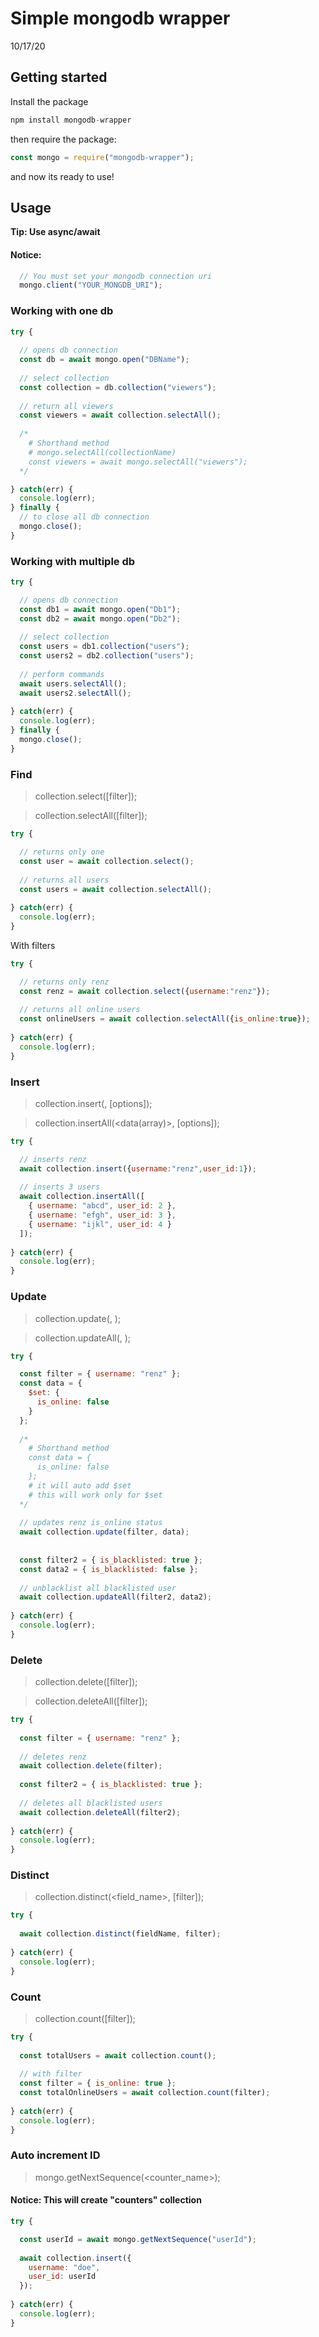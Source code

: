 # Simple mongodb wrapper
10/17/20

## Getting started
Install the package
```js
npm install mongodb-wrapper
```
then require the package:
```js
const mongo = require("mongodb-wrapper");
```
and now its ready to use!

## Usage

**Tip: Use async/await**

#### Notice:
```js
  // You must set your mongodb connection uri
  mongo.client("YOUR_MONGDB_URI");
```

### Working with one db
```js
try {
  
  // opens db connection
  const db = await mongo.open("DBName");
  
  // select collection
  const collection = db.collection("viewers");
  
  // return all viewers
  const viewers = await collection.selectAll();
  
  /*
    # Shorthand method
    # mongo.selectAll(collectionName)
    const viewers = await mongo.selectAll("viewers");
  */

} catch(err) {
  console.log(err);
} finally {
  // to close all db connection
  mongo.close();
}
```

### Working with multiple db
```js
try {

  // opens db connection
  const db1 = await mongo.open("Db1");
  const db2 = await mongo.open("Db2");
  
  // select collection
  const users = db1.collection("users");
  const users2 = db2.collection("users");
  
  // perform commands
  await users.selectAll();
  await users2.selectAll();
  
} catch(err) {
  console.log(err);
} finally {
  mongo.close();
}
```


### Find
> collection.select([filter]);

> collection.selectAll([filter]);

```js
try {

  // returns only one
  const user = await collection.select();
  
  // returns all users
  const users = await collection.selectAll();
  
} catch(err) {
  console.log(err);
}
```
With filters
```js
try {

  // returns only renz
  const renz = await collection.select({username:"renz"});
  
  // returns all online users
  const onlineUsers = await collection.selectAll({is_online:true});
  
} catch(err) {
  console.log(err);
}
```


### Insert
> collection.insert(<data>, [options]);

> collection.insertAll(<data(array)>, [options]);

```js
try {

  // inserts renz
  await collection.insert({username:"renz",user_id:1});
  
  // inserts 3 users
  await collection.insertAll([
    { username: "abcd", user_id: 2 },
    { username: "efgh", user_id: 3 },
    { username: "ijkl", user_id: 4 }
  ]);
  
} catch(err) {
  console.log(err);
}
```


### Update
> collection.update(<filter>, <data>);

> collection.updateAll(<filter>, <data>);

```js
try {

  const filter = { username: "renz" };
  const data = { 
    $set: {
      is_online: false
    }
  };
  
  /*
    # Shorthand method
    const data = { 
      is_online: false
    };
    # it will auto add $set
    # this will work only for $set
  */
  
  // updates renz is_online status
  await collection.update(filter, data);
  
  
  const filter2 = { is_blacklisted: true };
  const data2 = { is_blacklisted: false };
  
  // unblacklist all blacklisted user
  await collection.updateAll(filter2, data2);
  
} catch(err) {
  console.log(err);
}
```


### Delete
> collection.delete([filter]);

> collection.deleteAll([filter]);

```js
try {
  
  const filter = { username: "renz" };
  
  // deletes renz
  await collection.delete(filter);
  
  const filter2 = { is_blacklisted: true };
  
  // deletes all blacklisted users
  await collection.deleteAll(filter2);
  
} catch(err) {
  console.log(err);
}
```

### Distinct
> collection.distinct(<field_name>, [filter]);

```js
try {
  
  await collection.distinct(fieldName, filter);
 
} catch(err) {
  console.log(err);
}
```

### Count
> collection.count([filter]);

```js
try {
  
  const totalUsers = await collection.count();
  
  // with filter
  const filter = { is_online: true };
  const totalOnlineUsers = await collection.count(filter);
  
} catch(err) {
  console.log(err);
}
```


### Auto increment ID
> mongo.getNextSequence(<counter_name>);

#### Notice: This will create "counters" collection

```js
try {

  const userId = await mongo.getNextSequence("userId");
  
  await collection.insert({
    username: "doe",
    user_id: userId
  });
  
} catch(err) {
  console.log(err);
}
```




